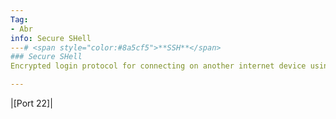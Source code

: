 ```yaml
---
Tag:
- Abr 
info: Secure SHell 
---# <span style="color:#8a5cf5">**SSH**</span>
### Secure SHell 
Encrypted login protocol for connecting on another internet device using terminale interface

---
```


|[Port 22]|
